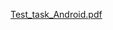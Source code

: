[Test_task_Android.pdf](https://github.com/rsnimchenko/test_task_compose_2/files/11015315/Test_task_Android.pdf)
